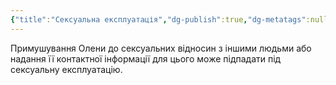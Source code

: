 ```yaml
---
{"title":"Сексуальна експлуатація","dg-publish":true,"dg-metatags":null,"dg-home":null,"permalink":"/seksualna-ekspluatacziya/","dgPassFrontmatter":true,"noteIcon":""}
---
```


Примушування Олени до сексуальних відносин з іншими людьми або надання її контактної інформації для цього може підпадати під сексуальну експлуатацію.